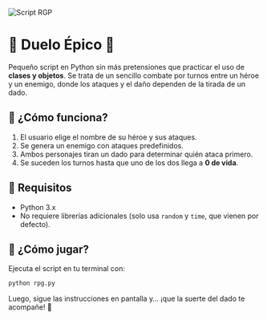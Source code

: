 ![Script RGP](https://repository-images.githubusercontent.com/955877872/fae2599d-45bc-44ba-9cb6-342e8ccc2081)

# 🏹 Duelo Épico 🏰  

Pequeño script en Python sin más pretensiones que practicar el uso de **clases y objetos**. Se trata de un sencillo combate por turnos entre un héroe y un enemigo, donde los ataques y el daño dependen de la tirada de un dado.  

## 🎲 ¿Cómo funciona?  
1. El usuario elige el nombre de su héroe y sus ataques.  
2. Se genera un enemigo con ataques predefinidos.  
3. Ambos personajes tiran un dado para determinar quién ataca primero.  
4. Se suceden los turnos hasta que uno de los dos llega a **0 de vida**.  

## 🔧 Requisitos  
- Python 3.x  
- No requiere librerías adicionales (solo usa `random` y `time`, que vienen por defecto).  

## 🚀 ¿Cómo jugar?  
Ejecuta el script en tu terminal con:  

```bash
python rpg.py
```

Luego, sigue las instrucciones en pantalla y… ¡que la suerte del dado te acompañe! 🎲  
